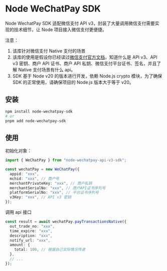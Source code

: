 # Node WeChatPay SDK

Node WechatPay SDK 适配微信支付 API v3，封装了大量调用微信支付需要实现的技术细节，让 Node 项目接入微信支付更便捷。

注意：

1. 该库针对微信支付 Native 支付的场景
2. 该库的使用是假设你已经读过[微信支付官方文档](https://pay.weixin.qq.com/)，知道什么是 API v3、API v3 密钥、商户 API 证书、商户 API 私钥、微信支付平台证书、签名，并且了解 Native 支付场景有什么 api。
3. SDK 基于 Node v20 的版本进行开发，依赖 Node.js crypto 模块，为了确保 SDK 的正常使用，请确保项目的 Node.js 版本大于等于 v20。

## 安装

```bash
npm install node-wechatpay-sdk
# or
pnpm add node-wechatpay-sdk
```

## 使用

初始化对象：

```ts
import { WeChatPay } from "node-wechatpay-api-v3-sdk";

const wechatPay = new WeChatPay({
  appid: "xxx",
  mchid: "xxx", // 商户号
  merchantPrivateKey: "xxx", // 商户私钥
  merchantSerialNo: "xxx", // 商户API证书序列号
  platformSerialNo: "xxx", // 平台证书序列号
  v3Key: "xxx", // API v3 密钥
});
```

调用 api 接口

```ts
const result = await wechatPay.payTransactionsNative({
  out_trade_no: "xxx",
  time_expire: "xxx",
  description: "xxx",
  notify_url: "xxx",
  amount: {
    total: 100, // 根据自己实际情况传递
  },
  // ...
});
```
